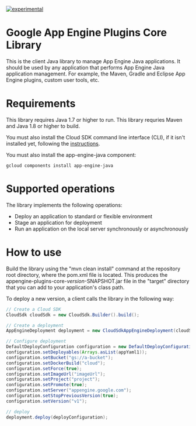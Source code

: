 [![experimental](http://badges.github.io/stability-badges/dist/experimental.svg)](http://github.com/badges/stability-badges)
# Google App Engine Plugins Core Library

This is the client Java library to manage App Engine Java applications. It should be used by any application that performs App Engine Java application management. For example, the Maven, Gradle and Eclipse App Engine plugins, custom user tools, etc.

# Requirements

This library requires Java 1.7 or higher to run.
This library requries Maven and Java 1.8 or higher to build.

You must also install the Cloud SDK command line interface (CLI), if it isn't installed yet, following the [instructions](https://cloud.google.com/sdk/).

You must also install the app-engine-java component:

    gcloud components install app-engine-java

# Supported operations

The library implements the following operations:

* Deploy an application to standard or flexible environment
* Stage an application for deployment
* Run an application on the local server synchronously or asynchronously

# How to use

Build the library using the "mvn clean install" command at the repository root directory, where the pom.xml file is located. This produces the appengine-plugins-core-*version*-SNAPSHOT.jar file in the "target" directory that you can add to your application's class path.

To deploy a new version, a client calls the library in the following way:

```java
// Create a Cloud SDK
CloudSdk cloudSdk = new CloudSdk.Builder().build();

// Create a deployment
AppEngineDeployment deployment = new CloudSdkAppEngineDeployment(cloudSdk);

// Configure deployment
DefaultDeployConfiguration configuration = new DefaultDeployConfiguration();
configuration.setDeployables(Arrays.asList(appYaml1));
configuration.setBucket("gs://a-bucket");
configuration.setDockerBuild("cloud");
configuration.setForce(true);
configuration.setImageUrl("imageUrl");
configuration.setProject("project");
configuration.setPromote(true);
configuration.setServer("appengine.google.com");
configuration.setStopPreviousVersion(true);
configuration.setVersion("v1");

// deploy
deployment.deploy(deployConfiguration);
```
